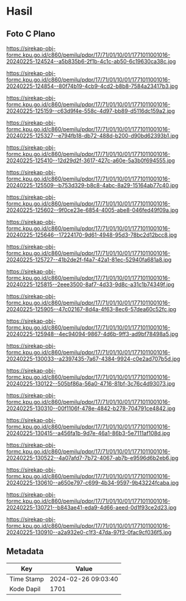 # Hasil

## Foto C Plano

https://sirekap-obj-formc.kpu.go.id/c860/pemilu/pdpr/17/71/01/10/01/1771011001016-20240225-124524--a5b835b6-2f1b-4c1c-ab50-6c19630ca38c.jpg

https://sirekap-obj-formc.kpu.go.id/c860/pemilu/pdpr/17/71/01/10/01/1771011001016-20240225-124854--80f74b19-4cb9-4cd2-b8b8-7584a23417b3.jpg

https://sirekap-obj-formc.kpu.go.id/c860/pemilu/pdpr/17/71/01/10/01/1771011001016-20240225-125159--c63d9f4e-558c-4d97-bb89-d5116dc159a2.jpg

https://sirekap-obj-formc.kpu.go.id/c860/pemilu/pdpr/17/71/01/10/01/1771011001016-20240225-125327--e794fb18-db72-488d-b200-d90bd62393b1.jpg

https://sirekap-obj-formc.kpu.go.id/c860/pemilu/pdpr/17/71/01/10/01/1771011001016-20240225-125410--12d29d2f-3617-427c-a60e-5a3b0f694555.jpg

https://sirekap-obj-formc.kpu.go.id/c860/pemilu/pdpr/17/71/01/10/01/1771011001016-20240225-125509--b753d329-b8c8-4abc-8a29-15164ab77c40.jpg

https://sirekap-obj-formc.kpu.go.id/c860/pemilu/pdpr/17/71/01/10/01/1771011001016-20240225-125602--9f0ce23e-6854-4005-abe8-046fed49f09a.jpg

https://sirekap-obj-formc.kpu.go.id/c860/pemilu/pdpr/17/71/01/10/01/1771011001016-20240225-125646--17224170-9d61-4948-95d3-78bc2d12bcc8.jpg

https://sirekap-obj-formc.kpu.go.id/c860/pemilu/pdpr/17/71/01/10/01/1771011001016-20240225-125727--41b2de2f-f4a7-42a1-81ec-52940fa681a8.jpg

https://sirekap-obj-formc.kpu.go.id/c860/pemilu/pdpr/17/71/01/10/01/1771011001016-20240225-125815--2eee3500-8af7-4d33-9d8c-a31c1b74349f.jpg

https://sirekap-obj-formc.kpu.go.id/c860/pemilu/pdpr/17/71/01/10/01/1771011001016-20240225-125905--47c02167-8d4a-4f63-8ec6-57dea60c52fc.jpg

https://sirekap-obj-formc.kpu.go.id/c860/pemilu/pdpr/17/71/01/10/01/1771011001016-20240225-125948--4ec94094-9867-4d6b-9ff3-ad9bf78498a5.jpg

https://sirekap-obj-formc.kpu.go.id/c860/pemilu/pdpr/17/71/01/10/01/1771011001016-20240225-130033--a2397435-7a67-4384-9924-c0e2ad707b5d.jpg

https://sirekap-obj-formc.kpu.go.id/c860/pemilu/pdpr/17/71/01/10/01/1771011001016-20240225-130122--505bf86a-56a0-4716-81bf-3c76c4d93073.jpg

https://sirekap-obj-formc.kpu.go.id/c860/pemilu/pdpr/17/71/01/10/01/1771011001016-20240225-130310--00f1106f-478e-4842-b278-704791ce4842.jpg

https://sirekap-obj-formc.kpu.go.id/c860/pemilu/pdpr/17/71/01/10/01/1771011001016-20240225-130415--a456fa1b-9d7e-46a1-86b3-5e7111af108d.jpg

https://sirekap-obj-formc.kpu.go.id/c860/pemilu/pdpr/17/71/01/10/01/1771011001016-20240225-130522--4a07afd7-7b72-4067-ab7b-e9596d6b2eb6.jpg

https://sirekap-obj-formc.kpu.go.id/c860/pemilu/pdpr/17/71/01/10/01/1771011001016-20240225-130610--a650e797-c699-4b34-9597-9b43224fcaba.jpg

https://sirekap-obj-formc.kpu.go.id/c860/pemilu/pdpr/17/71/01/10/01/1771011001016-20240225-130721--b843ae41-eda9-4d66-aeed-0d1f93ce2d23.jpg

https://sirekap-obj-formc.kpu.go.id/c860/pemilu/pdpr/17/71/01/10/01/1771011001016-20240225-130910--a2a932e0-c1f3-47da-97f3-0fac9cf036f5.jpg


## Metadata

| Key        | Value               |
| ---------- | ------------------- |
| Time Stamp | 2024-02-26 09:03:40 |
| Kode Dapil | 1701                |



